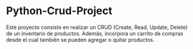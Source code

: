 # Python-Crud-Project
Este proyecto consiste en realizar un CRUD (Create, Read, Update, Delete) de un inventario de productos. Además, incorpora un carrito de compras desde el cual también se pueden agregar o quitar productos.
